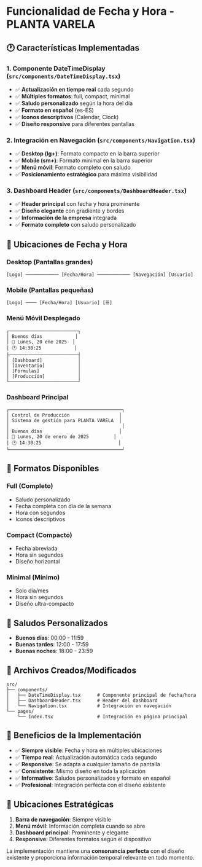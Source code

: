 # Funcionalidad de Fecha y Hora - PLANTA VARELA

## 🕐 **Características Implementadas**

### **1. Componente DateTimeDisplay** (`src/components/DateTimeDisplay.tsx`)
- ✅ **Actualización en tiempo real** cada segundo
- ✅ **Múltiples formatos**: full, compact, minimal
- ✅ **Saludo personalizado** según la hora del día
- ✅ **Formato en español** (es-ES)
- ✅ **Iconos descriptivos** (Calendar, Clock)
- ✅ **Diseño responsive** para diferentes pantallas

### **2. Integración en Navegación** (`src/components/Navigation.tsx`)
- ✅ **Desktop (lg+)**: Formato compacto en la barra superior
- ✅ **Mobile (sm+)**: Formato minimal en la barra superior
- ✅ **Menú móvil**: Formato completo con saludo
- ✅ **Posicionamiento estratégico** para máxima visibilidad

### **3. Dashboard Header** (`src/components/DashboardHeader.tsx`)
- ✅ **Header principal** con fecha y hora prominente
- ✅ **Diseño elegante** con gradiente y bordes
- ✅ **Información de la empresa** integrada
- ✅ **Formato completo** con saludo personalizado

## 📱 **Ubicaciones de Fecha y Hora**

### **Desktop (Pantallas grandes)**
```
[Logo] ──────────── [Fecha/Hora] ──────────── [Navegación] [Usuario]
```

### **Mobile (Pantallas pequeñas)**
```
[Logo] ──── [Fecha/Hora] [Usuario] [☰]
```

### **Menú Móvil Desplegado**
```
┌─────────────────────────┐
│ Buenos días            │
│ 📅 Lunes, 20 ene 2025  │
│ 🕐 14:30:25            │
├─────────────────────────┤
│ [Dashboard]             │
│ [Inventario]            │
│ [Fórmulas]              │
│ [Producción]            │
└─────────────────────────┘
```

### **Dashboard Principal**
```
┌─────────────────────────────────────────┐
│ Control de Producción                  │
│ Sistema de gestión para PLANTA VARELA  │
│                                         │
│ Buenos días                            │
│ 📅 Lunes, 20 de enero de 2025         │
│ 🕐 14:30:25                            │
└─────────────────────────────────────────┘
```

## 🎨 **Formatos Disponibles**

### **Full (Completo)**
- Saludo personalizado
- Fecha completa con día de la semana
- Hora con segundos
- Iconos descriptivos

### **Compact (Compacto)**
- Fecha abreviada
- Hora sin segundos
- Diseño horizontal

### **Minimal (Mínimo)**
- Solo día/mes
- Hora sin segundos
- Diseño ultra-compacto

## 🌅 **Saludos Personalizados**

- **Buenos días**: 00:00 - 11:59
- **Buenas tardes**: 12:00 - 17:59
- **Buenas noches**: 18:00 - 23:59

## 📁 **Archivos Creados/Modificados**

```
src/
├── components/
│   ├── DateTimeDisplay.tsx      # Componente principal de fecha/hora
│   ├── DashboardHeader.tsx      # Header del dashboard
│   └── Navigation.tsx           # Integración en navegación
└── pages/
    └── Index.tsx                # Integración en página principal
```

## 🚀 **Beneficios de la Implementación**

- ✅ **Siempre visible**: Fecha y hora en múltiples ubicaciones
- ✅ **Tiempo real**: Actualización automática cada segundo
- ✅ **Responsive**: Se adapta a cualquier tamaño de pantalla
- ✅ **Consistente**: Mismo diseño en toda la aplicación
- ✅ **Informativo**: Saludos personalizados y formato en español
- ✅ **Profesional**: Integración perfecta con el diseño existente

## 🎯 **Ubicaciones Estratégicas**

1. **Barra de navegación**: Siempre visible
2. **Menú móvil**: Información completa cuando se abre
3. **Dashboard principal**: Prominente y elegante
4. **Responsive**: Diferentes formatos según el dispositivo

La implementación mantiene una **consonancia perfecta** con el diseño existente y proporciona información temporal relevante en todo momento.
